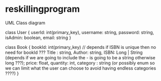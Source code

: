 # reskillingprogram

UML Class diagram

class User {
userId: int(primary_key),
username: string,
password: string,
isAdmin: boolean,
email: string
}

class Book {
bookId: int(primary_key) // depends if ISBN is unique then no need for bookId ???
Title : string,
Author: string,
ISBN: Long | String (depends if we are going to include the - is going to be a string otherwise long ???);
price: float,
quantity: int,
category : string (or possibly enum so we can limit what the user can choose to avoid having endless categories ????)
}
